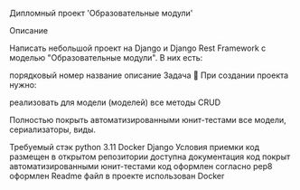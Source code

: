 Дипломный проект 'Образовательные модули'

Описание

Написать небольшой проект на Django и Django Rest Framework с моделью "Образовательные модули". В них есть:

порядковый номер
название
описание
Задача
👾 При создании проекта нужно:

реализовать для модели (моделей) все методы CRUD

Полностью покрыть автоматизированными юнит-тестами все модели, сериализаторы, виды.

Требуемый стэк
python 3.11
Docker
Django
Условия приемки
код размещен в открытом репозитории
доступна документация
код покрыт автоматизированными юнит-тестами
код оформлен согласно pep8
оформлен Readme файл
в проекте использован Docker
